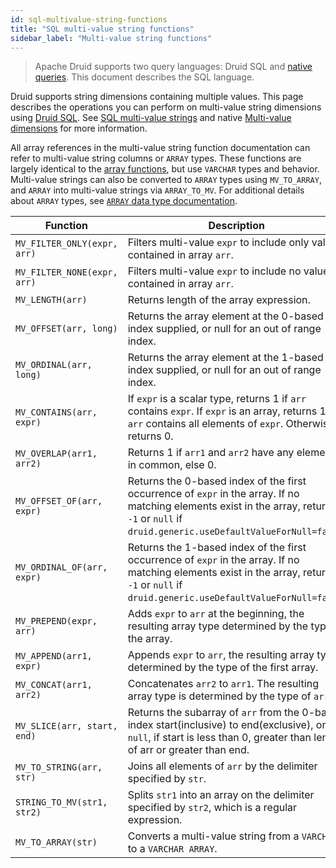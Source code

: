 ```yaml
---
id: sql-multivalue-string-functions
title: "SQL multi-value string functions"
sidebar_label: "Multi-value string functions"
---
```


<!--
  ~ Licensed to the Apache Software Foundation (ASF) under one
  ~ or more contributor license agreements.  See the NOTICE file
  ~ distributed with this work for additional information
  ~ regarding copyright ownership.  The ASF licenses this file
  ~ to you under the Apache License, Version 2.0 (the
  ~ "License"); you may not use this file except in compliance
  ~ with the License.  You may obtain a copy of the License at
  ~
  ~   http://www.apache.org/licenses/LICENSE-2.0
  ~
  ~ Unless required by applicable law or agreed to in writing,
  ~ software distributed under the License is distributed on an
  ~ "AS IS" BASIS, WITHOUT WARRANTIES OR CONDITIONS OF ANY
  ~ KIND, either express or implied.  See the License for the
  ~ specific language governing permissions and limitations
  ~ under the License.
  -->

<!--
  The format of the tables that describe the functions and operators
  should not be changed without updating the script create-sql-docs
  in web-console/script/create-sql-docs, because the script detects
  patterns in this markdown file and parse it to TypeScript file for web console
-->


> Apache Druid supports two query languages: Druid SQL and [native queries](querying.md).
> This document describes the SQL language.

Druid supports string dimensions containing multiple values.
This page describes the operations you can perform on multi-value string dimensions using [Druid SQL](./sql.md).
See [SQL multi-value strings](./sql-data-types.md#multi-value-strings) and native [Multi-value dimensions](multi-value-dimensions.md) for more information.

All array references in the multi-value string function documentation can refer to multi-value string columns or
`ARRAY` types. These functions are largely identical to the [array functions](./sql-array-functions.md), but use
`VARCHAR` types and behavior. Multi-value strings can also be converted to `ARRAY` types using `MV_TO_ARRAY`, and
`ARRAY` into multi-value strings via `ARRAY_TO_MV`. For additional details about `ARRAY` types, see
[`ARRAY` data type documentation](./sql-data-types.md#arrays).

|Function|Description|
|--------|-----|
|`MV_FILTER_ONLY(expr, arr)`|Filters multi-value `expr` to include only values contained in array `arr`.|
|`MV_FILTER_NONE(expr, arr)`|Filters multi-value `expr` to include no values contained in array `arr`.|
|`MV_LENGTH(arr)`|Returns length of the array expression.|
|`MV_OFFSET(arr, long)`|Returns the array element at the 0-based index supplied, or null for an out of range index.|
|`MV_ORDINAL(arr, long)`|Returns the array element at the 1-based index supplied, or null for an out of range index.|
|`MV_CONTAINS(arr, expr)`|If `expr` is a scalar type, returns 1 if `arr` contains `expr`. If `expr` is an array, returns 1 if `arr` contains all elements of `expr`. Otherwise returns 0.|
|`MV_OVERLAP(arr1, arr2)`|Returns 1 if `arr1` and `arr2` have any elements in common, else 0.|
|`MV_OFFSET_OF(arr, expr)`|Returns the 0-based index of the first occurrence of `expr` in the array. If no matching elements exist in the array, returns `-1` or `null` if `druid.generic.useDefaultValueForNull=false`.|
|`MV_ORDINAL_OF(arr, expr)`|Returns the 1-based index of the first occurrence of `expr` in the array. If no matching elements exist in the array, returns `-1` or `null` if `druid.generic.useDefaultValueForNull=false`.|
|`MV_PREPEND(expr, arr)`|Adds `expr` to `arr` at the beginning, the resulting array type determined by the type of the array.|
|`MV_APPEND(arr1, expr)`|Appends `expr` to `arr`, the resulting array type determined by the type of the first array.|
|`MV_CONCAT(arr1, arr2)`|Concatenates `arr2` to `arr1`. The resulting array type is determined by the type of `arr1`.|
|`MV_SLICE(arr, start, end)`|Returns the subarray of `arr` from the 0-based index start(inclusive) to end(exclusive), or `null`, if start is less than 0, greater than length of arr or greater than end.|
|`MV_TO_STRING(arr, str)`|Joins all elements of `arr` by the delimiter specified by `str`.|
|`STRING_TO_MV(str1, str2)`|Splits `str1` into an array on the delimiter specified by `str2`, which is a regular expression.|
|`MV_TO_ARRAY(str)`|Converts a multi-value string from a `VARCHAR` to a `VARCHAR ARRAY`.|
